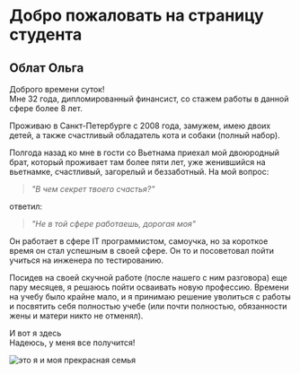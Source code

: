 # Добро пожаловать на страницу студента

## Облат Ольга

Доброго времени суток!   
Мне 32 года, дипломированный финансист, со стажем работы в данной сфере более 8 лет.

Проживаю в Санкт-Петербурге с 2008 года, замужем, имею двоих детей, а также счастливый обладатель кота и собаки (полный набор).

Полгода назад ко мне в гости со Вьетнама приехал мой двоюродный брат, который проживает там более пяти лет, уже женившийся на вьетнамке, счастливый, загорелый и беззаботный. На мой вопрос: 
> *"В чем секрет твоего счастья?"*

ответил: 

> *"Не в той сфере работаешь, дорогая моя"*

Он работает в сфере IT программистом, самоучка, но за короткое время он стал успешным в своей сфере. Он то и посоветовал пойти учиться на инженера по тестированию.

Посидев на своей скучной работе (после нашего с ним разговора) еще пару месяцев, я решаюсь пойти осваивать новую профессию. Времени на учебу было крайне мало, и я принимаю решение уволиться с работы и посвятить себя полностью учебе (или почти полностью, обязанности жены и матери никто не отменял).

И вот я здесь   
Надеюсь, у меня все получится!

![это я и моя прекрасная семья](github.com/OAOblat/about-me/blob/main/try_Qc7ye4.jpeg)

